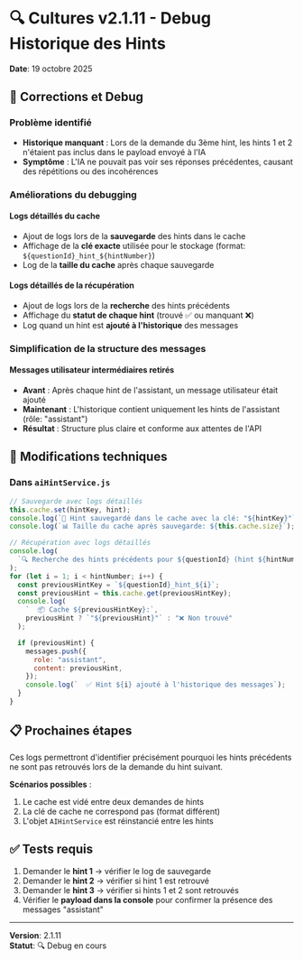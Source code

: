 # 🔍 Cultures v2.1.11 - Debug Historique des Hints

**Date**: 19 octobre 2025

## 🐛 Corrections et Debug

### Problème identifié

- **Historique manquant** : Lors de la demande du 3ème hint, les hints 1 et 2 n'étaient pas inclus dans le payload envoyé à l'IA
- **Symptôme** : L'IA ne pouvait pas voir ses réponses précédentes, causant des répétitions ou des incohérences

### Améliorations du debugging

#### Logs détaillés du cache

- Ajout de logs lors de la **sauvegarde** des hints dans le cache
- Affichage de la **clé exacte** utilisée pour le stockage (format: `${questionId}_hint_${hintNumber}`)
- Log de la **taille du cache** après chaque sauvegarde

#### Logs détaillés de la récupération

- Ajout de logs lors de la **recherche** des hints précédents
- Affichage du **statut de chaque hint** (trouvé ✅ ou manquant ❌)
- Log quand un hint est **ajouté à l'historique** des messages

### Simplification de la structure des messages

#### Messages utilisateur intermédiaires retirés

- **Avant** : Après chaque hint de l'assistant, un message utilisateur était ajouté
- **Maintenant** : L'historique contient uniquement les hints de l'assistant (rôle: "assistant")
- **Résultat** : Structure plus claire et conforme aux attentes de l'API

## 🔧 Modifications techniques

### Dans `aiHintService.js`

```javascript
// Sauvegarde avec logs détaillés
this.cache.set(hintKey, hint);
console.log(`💾 Hint sauvegardé dans le cache avec la clé: "${hintKey}"`);
console.log(`📊 Taille du cache après sauvegarde: ${this.cache.size}`);

// Récupération avec logs détaillés
console.log(
  `🔍 Recherche des hints précédents pour ${questionId} (hint ${hintNumber})`
);
for (let i = 1; i < hintNumber; i++) {
  const previousHintKey = `${questionId}_hint_${i}`;
  const previousHint = this.cache.get(previousHintKey);
  console.log(
    `  📦 Cache ${previousHintKey}:`,
    previousHint ? `"${previousHint}"` : "❌ Non trouvé"
  );

  if (previousHint) {
    messages.push({
      role: "assistant",
      content: previousHint,
    });
    console.log(`  ✅ Hint ${i} ajouté à l'historique des messages`);
  }
}
```

## 📋 Prochaines étapes

Ces logs permettront d'identifier précisément pourquoi les hints précédents ne sont pas retrouvés lors de la demande du hint suivant.

**Scénarios possibles** :

1. Le cache est vidé entre deux demandes de hints
2. La clé de cache ne correspond pas (format différent)
3. L'objet `AIHintService` est réinstancié entre les hints

## ✅ Tests requis

1. Demander le **hint 1** → vérifier le log de sauvegarde
2. Demander le **hint 2** → vérifier si hint 1 est retrouvé
3. Demander le **hint 3** → vérifier si hints 1 et 2 sont retrouvés
4. Vérifier le **payload dans la console** pour confirmer la présence des messages "assistant"

---

**Version**: 2.1.11  
**Statut**: 🔍 Debug en cours
